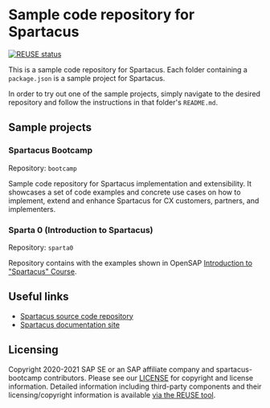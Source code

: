 # Sample code repository for Spartacus

[![REUSE status](https://api.reuse.software/badge/github.com/SAP/spartacus-bootcamp)](https://api.reuse.software/info/github.com/SAP/spartacus-bootcamp)

This is a sample code repository for Spartacus. Each folder containing a `package.json` is a sample project for Spartacus.

In order to try out one of the sample projects, simply navigate to the desired repository and follow the instructions in that folder's `README.md`.

## Sample projects

### Spartacus Bootcamp

Repository: `bootcamp`

Sample code repository for Spartacus implementation and extensibility. It showcases a set of code examples and concrete use cases on how to implement, extend and enhance Spartacus for CX customers, partners, and implementers.

### Sparta 0 (Introduction to Spartacus)

Repository: `sparta0`

Repository contains with the examples shown in OpenSAP [Introduction to "Spartacus" Course](https://open.sap.com/courses/sparta0).

## Useful links

- [Spartacus source code repository](https://github.com/SAP/spartacus)
- [Spartacus documentation site](https://sap.github.io/spartacus-docs/)

## Licensing

Copyright 2020-2021 SAP SE or an SAP affiliate company and spartacus-bootcamp contributors. Please see our [LICENSE](LICENSE) for copyright and license information. Detailed information including third-party components and their licensing/copyright information is available [via the REUSE tool](https://api.reuse.software/info/github.com/SAP/spartacus-bootcamp).
